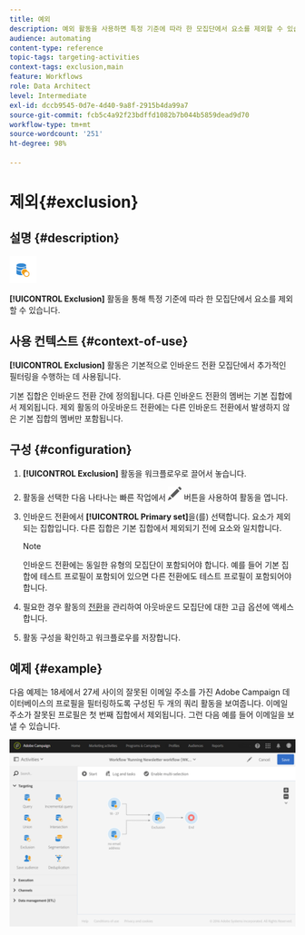 ```yaml
---
title: 예외
description: 예외 활동을 사용하면 특정 기준에 따라 한 모집단에서 요소를 제외할 수 있습니다.
audience: automating
content-type: reference
topic-tags: targeting-activities
context-tags: exclusion,main
feature: Workflows
role: Data Architect
level: Intermediate
exl-id: dccb9545-0d7e-4d40-9a8f-2915b4da99a7
source-git-commit: fcb5c4a92f23bdffd1082b7b044b5859dead9d70
workflow-type: tm+mt
source-wordcount: '251'
ht-degree: 98%

---
```


# 제외{#exclusion}

## 설명 {#description}

![](assets/exclusion.png)

**[!UICONTROL Exclusion]** 활동을 통해 특정 기준에 따라 한 모집단에서 요소를 제외할 수 있습니다.

## 사용 컨텍스트 {#context-of-use}

**[!UICONTROL Exclusion]** 활동은 기본적으로 인바운드 전환 모집단에서 추가적인 필터링을 수행하는 데 사용됩니다.

기본 집합은 인바운드 전환 간에 정의됩니다. 다른 인바운드 전환의 멤버는 기본 집합에서 제외됩니다. 제외 활동의 아웃바운드 전환에는 다른 인바운드 전환에서 발생하지 않은 기본 집합의 멤버만 포함됩니다.

## 구성 {#configuration}

1. **[!UICONTROL Exclusion]** 활동을 워크플로우로 끌어서 놓습니다.
1. 활동을 선택한 다음 나타나는 빠른 작업에서 ![](assets/edit_darkgrey-24px.png) 버튼을 사용하여 활동을 엽니다.
1. 인바운드 전환에서 **[!UICONTROL Primary set]**&#x200B;을(를) 선택합니다. 요소가 제외되는 집합입니다. 다른 집합은 기본 집합에서 제외되기 전에 요소와 일치합니다.

   >[!NOTE]
   >
   >인바운드 전환에는 동일한 유형의 모집단이 포함되어야 합니다. 예를 들어 기본 집합에 테스트 프로필이 포함되어 있으면 다른 전환에도 테스트 프로필이 포함되어야 합니다.

1. 필요한 경우 활동의 [전환](../../automating/using/activity-properties.md)을 관리하여 아웃바운드 모집단에 대한 고급 옵션에 액세스합니다.
1. 활동 구성을 확인하고 워크플로우를 저장합니다.

## 예제 {#example}

다음 예제는 18세에서 27세 사이의 잘못된 이메일 주소를 가진 Adobe Campaign 데이터베이스의 프로필을 필터링하도록 구성된 두 개의 쿼리 활동을 보여줍니다. 이메일 주소가 잘못된 프로필은 첫 번째 집합에서 제외됩니다. 그런 다음 예를 들어 이메일을 보낼 수 있습니다.

![](assets/wkf_exclusion_example.png)
